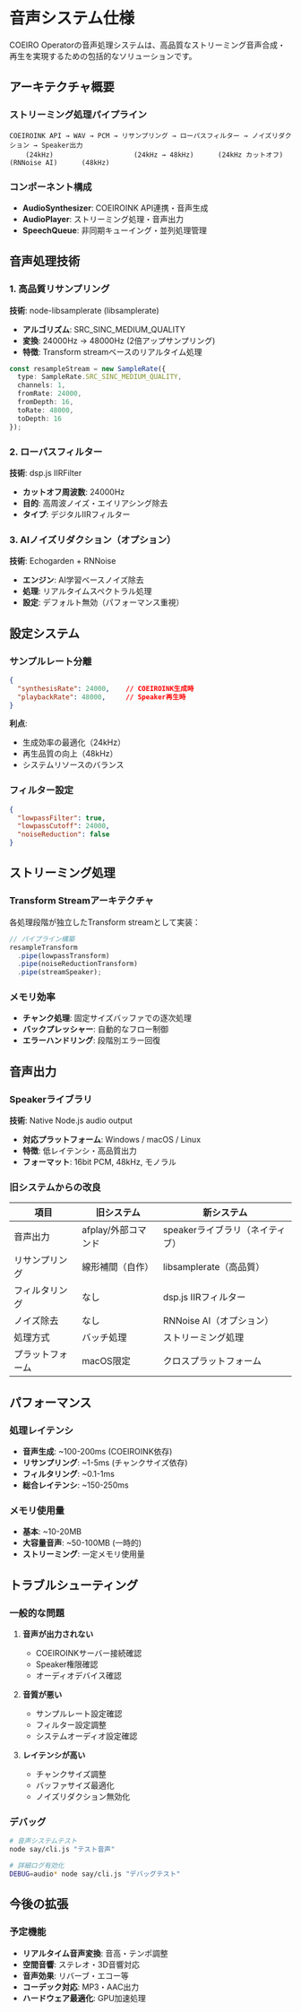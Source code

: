 # 音声システム仕様

COEIRO Operatorの音声処理システムは、高品質なストリーミング音声合成・再生を実現するための包括的なソリューションです。

## アーキテクチャ概要

### ストリーミング処理パイプライン

```
COEIROINK API → WAV → PCM → リサンプリング → ローパスフィルター → ノイズリダクション → Speaker出力
    (24kHz)                    (24kHz → 48kHz)      (24kHz カットオフ)    (RNNoise AI)      (48kHz)
```

### コンポーネント構成

- **AudioSynthesizer**: COEIROINK API連携・音声生成
- **AudioPlayer**: ストリーミング処理・音声出力
- **SpeechQueue**: 非同期キューイング・並列処理管理

## 音声処理技術

### 1. 高品質リサンプリング

**技術**: node-libsamplerate (libsamplerate)
- **アルゴリズム**: SRC_SINC_MEDIUM_QUALITY
- **変換**: 24000Hz → 48000Hz (2倍アップサンプリング)
- **特徴**: Transform streamベースのリアルタイム処理

```typescript
const resampleStream = new SampleRate({
  type: SampleRate.SRC_SINC_MEDIUM_QUALITY,
  channels: 1,
  fromRate: 24000,
  fromDepth: 16,
  toRate: 48000,
  toDepth: 16
});
```

### 2. ローパスフィルター

**技術**: dsp.js IIRFilter
- **カットオフ周波数**: 24000Hz
- **目的**: 高周波ノイズ・エイリアシング除去
- **タイプ**: デジタルIIRフィルター

### 3. AIノイズリダクション（オプション）

**技術**: Echogarden + RNNoise
- **エンジン**: AI学習ベースノイズ除去
- **処理**: リアルタイムスペクトラル処理
- **設定**: デフォルト無効（パフォーマンス重視）

## 設定システム

### サンプルレート分離

```json
{
  "synthesisRate": 24000,    // COEIROINK生成時
  "playbackRate": 48000,     // Speaker再生時
}
```

**利点**:
- 生成効率の最適化（24kHz）
- 再生品質の向上（48kHz）
- システムリソースのバランス

### フィルター設定

```json
{
  "lowpassFilter": true,
  "lowpassCutoff": 24000,
  "noiseReduction": false
}
```

## ストリーミング処理

### Transform Streamアーキテクチャ

各処理段階が独立したTransform streamとして実装：

```typescript
// パイプライン構築
resampleTransform
  .pipe(lowpassTransform)
  .pipe(noiseReductionTransform)
  .pipe(streamSpeaker);
```

### メモリ効率

- **チャンク処理**: 固定サイズバッファでの逐次処理
- **バックプレッシャー**: 自動的なフロー制御
- **エラーハンドリング**: 段階別エラー回復

## 音声出力

### Speakerライブラリ

**技術**: Native Node.js audio output
- **対応プラットフォーム**: Windows / macOS / Linux
- **特徴**: 低レイテンシ・高品質出力
- **フォーマット**: 16bit PCM, 48kHz, モノラル

### 旧システムからの改良

| 項目 | 旧システム | 新システム |
|------|------------|------------|
| 音声出力 | afplay/外部コマンド | speakerライブラリ（ネイティブ） |
| リサンプリング | 線形補間（自作） | libsamplerate（高品質） |
| フィルタリング | なし | dsp.js IIRフィルター |
| ノイズ除去 | なし | RNNoise AI（オプション） |
| 処理方式 | バッチ処理 | ストリーミング処理 |
| プラットフォーム | macOS限定 | クロスプラットフォーム |

## パフォーマンス

### 処理レイテンシ

- **音声生成**: ~100-200ms (COEIROINK依存)
- **リサンプリング**: ~1-5ms (チャンクサイズ依存)
- **フィルタリング**: ~0.1-1ms
- **総合レイテンシ**: ~150-250ms

### メモリ使用量

- **基本**: ~10-20MB
- **大容量音声**: ~50-100MB (一時的)
- **ストリーミング**: 一定メモリ使用量

## トラブルシューティング

### 一般的な問題

1. **音声が出力されない**
   - COEIROINKサーバー接続確認
   - Speaker権限確認
   - オーディオデバイス確認

2. **音質が悪い**
   - サンプルレート設定確認
   - フィルター設定調整
   - システムオーディオ設定確認

3. **レイテンシが高い**
   - チャンクサイズ調整
   - バッファサイズ最適化
   - ノイズリダクション無効化

### デバッグ

```bash
# 音声システムテスト
node say/cli.js "テスト音声"

# 詳細ログ有効化
DEBUG=audio* node say/cli.js "デバッグテスト"
```

## 今後の拡張

### 予定機能

- **リアルタイム音声変換**: 音高・テンポ調整
- **空間音響**: ステレオ・3D音響対応
- **音声効果**: リバーブ・エコー等
- **コーデック対応**: MP3・AAC出力
- **ハードウェア最適化**: GPU加速処理